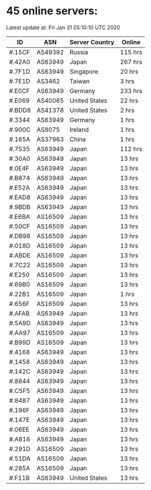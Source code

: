 # 45 online servers:

Latest update at: Fri Jan 31 05:10:10 UTC 2020

| ID | ASN | Server Country | Online |
| -- | --- | -------------- | ------ |
| #.15CF | AS49392 | Russia | 115 hrs |
| #.42A0 | AS63949 | Japan | 267 hrs |
| #.7F1D | AS63949 | Singapore | 20 hrs |
| #.7E1D | AS3462 | Taiwan | 3 hrs |
| #.E0CF | AS63949 | Germany | 233 hrs |
| #.E069 | AS40065 | United States | 22 hrs |
| #.BDD8 | AS41378 | United States | 2 hrs |
| #.3344 | AS63949 | Germany | 1 hrs |
| #.900C | AS8075 | Ireland | 1 hrs |
| #.165A | AS37963 | China | 1 hrs |
| #.7535 | AS63949 | Japan | 112 hrs |
| #.30A0 | AS63949 | Japan | 13 hrs |
| #.0E4F | AS63949 | Japan | 13 hrs |
| #.B874 | AS63949 | Japan | 13 hrs |
| #.E52A | AS63949 | Japan | 13 hrs |
| #.EAD8 | AS63949 | Japan | 13 hrs |
| #.9BDB | AS63949 | Japan | 13 hrs |
| #.E6BA | AS16509 | Japan | 13 hrs |
| #.50CF | AS16509 | Japan | 13 hrs |
| #.DB98 | AS16509 | Japan | 13 hrs |
| #.018D | AS16509 | Japan | 13 hrs |
| #.ABDE | AS16509 | Japan | 13 hrs |
| #.7C22 | AS16509 | Japan | 13 hrs |
| #.E250 | AS16509 | Japan | 13 hrs |
| #.69B0 | AS16509 | Japan | 13 hrs |
| #.22B1 | AS16509 | Japan | 1 hrs |
| #.656F | AS16509 | Japan | 13 hrs |
| #.AFAB | AS63949 | Japan | 13 hrs |
| #.5A9D | AS63949 | Japan | 13 hrs |
| #.AA97 | AS16509 | Japan | 13 hrs |
| #.B99D | AS16509 | Japan | 13 hrs |
| #.4168 | AS63949 | Japan | 13 hrs |
| #.1458 | AS63949 | Japan | 13 hrs |
| #.142C | AS63949 | Japan | 13 hrs |
| #.8844 | AS63949 | Japan | 13 hrs |
| #.C5F5 | AS63949 | Japan | 13 hrs |
| #.8487 | AS63949 | Japan | 13 hrs |
| #.196F | AS63949 | Japan | 13 hrs |
| #.147E | AS63949 | Japan | 13 hrs |
| #.06EE | AS63949 | Japan | 13 hrs |
| #.A816 | AS63949 | Japan | 13 hrs |
| #.291D | AS16509 | Japan | 13 hrs |
| #.51DA | AS16509 | Japan | 13 hrs |
| #.285A | AS16509 | Japan | 13 hrs |
| #.F11B | AS63949 | United States | 13 hrs |

